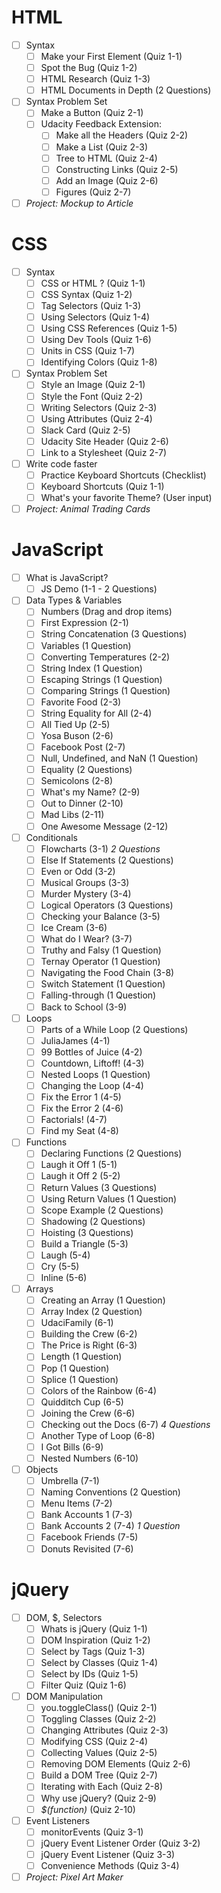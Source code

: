 # HTML

* [ ] Syntax
  * [ ] Make your First Element (Quiz 1-1)
  * [ ] Spot the Bug (Quiz 1-2)
  * [ ] HTML Research (Quiz 1-3)
  * [ ] HTML Documents in Depth (2 Questions)
* [ ] Syntax Problem Set
  * [ ] Make a Button (Quiz 2-1)
  * [ ] Udacity Feedback Extension:
    * [ ] Make all the Headers (Quiz 2-2)
    * [ ] Make a List (Quiz 2-3)
    * [ ] Tree to HTML (Quiz 2-4)
    * [ ] Constructing Links (Quiz 2-5)
    * [ ] Add an Image (Quiz 2-6)
    * [ ] Figures (Quiz 2-7)
* [ ] _Project: Mockup to Article_

# CSS
* [ ] Syntax
  * [ ] CSS or HTML ? (Quiz 1-1)
  * [ ] CSS Syntax (Quiz 1-2)
  * [ ] Tag Selectors (Quiz 1-3)
  * [ ] Using Selectors (Quiz 1-4)
  * [ ] Using CSS References (Quiz 1-5)
  * [ ] Using Dev Tools (Quiz 1-6)
  * [ ] Units in CSS (Quiz 1-7)
  * [ ] Identifying Colors (Quiz 1-8)
* [ ] Syntax Problem Set
  * [ ] Style an Image (Quiz 2-1)
  * [ ] Style the Font (Quiz 2-2)
  * [ ] Writing Selectors (Quiz 2-3)
  * [ ] Using Attributes (Quiz 2-4)
  * [ ] Slack Card (Quiz 2-5)
  * [ ] Udacity Site Header (Quiz 2-6)
  * [ ] Link to a Stylesheet (Quiz 2-7)
* [ ] Write code faster
  * [ ] Practice Keyboard Shortcuts (Checklist)
  * [ ] Keyboard Shortcuts (Quiz 1-1)
  * [ ] What's your favorite Theme? (User input)
* [ ] _Project: Animal Trading Cards_

# JavaScript
* [ ] What is JavaScript?
  * [ ] JS Demo (1-1 - 2 Questions)
* [ ] Data Types & Variables
  * [ ] Numbers (Drag and drop items)
  * [ ] First Expression (2-1)
  * [ ] String Concatenation (3 Questions)
  * [ ] Variables (1 Question)
  * [ ] Converting Temperatures (2-2)
  * [ ] String Index (1 Question)
  * [ ] Escaping Strings (1 Question)
  * [ ] Comparing Strings (1 Question)
  * [ ] Favorite Food (2-3)
  * [ ] String Equality for All (2-4)
  * [ ] All Tied Up (2-5)
  * [ ] Yosa Buson (2-6)
  * [ ] Facebook Post (2-7)
  * [ ] Null, Undefined, and NaN (1 Question)
  * [ ] Equality (2 Questions)
  * [ ] Semicolons (2-8)
  * [ ] What's my Name? (2-9)
  * [ ] Out to Dinner (2-10)
  * [ ] Mad Libs (2-11)
  * [ ] One Awesome Message (2-12)
* [ ] Conditionals
  * [ ] Flowcharts (3-1) _2 Questions_
  * [ ] Else If Statements (2 Questions)
  * [ ] Even or Odd (3-2)
  * [ ] Musical Groups (3-3)
  * [ ] Murder Mystery (3-4)
  * [ ] Logical Operators (3 Questions)
  * [ ] Checking your Balance (3-5)
  * [ ] Ice Cream (3-6)
  * [ ] What do I Wear? (3-7)
  * [ ] Truthy and Falsy (1 Question)
  * [ ] Ternay Operator (1 Question)
  * [ ] Navigating the Food Chain (3-8)
  * [ ] Switch Statement (1 Question)
  * [ ] Falling-through (1 Question)
  * [ ] Back to School (3-9)
* [ ] Loops
  * [ ] Parts of a While Loop (2 Questions)
  * [ ] JuliaJames (4-1)
  * [ ] 99 Bottles of Juice (4-2)
  * [ ] Countdown, Liftoff! (4-3)
  * [ ] Nested Loops (1 Question)
  * [ ] Changing the Loop (4-4)
  * [ ] Fix the Error 1 (4-5)
  * [ ] Fix the Error 2 (4-6)
  * [ ] Factorials! (4-7)
  * [ ] Find my Seat (4-8)
* [ ] Functions
  * [ ] Declaring Functions (2 Questions)
  * [ ] Laugh it Off 1 (5-1)
  * [ ] Laugh it Off 2 (5-2)
  * [ ] Return Values (3 Questions)
  * [ ] Using Return Values (1 Question)
  * [ ] Scope Example (2 Questions)
  * [ ] Shadowing (2 Questions)
  * [ ] Hoisting (3 Questions)
  * [ ] Build a Triangle (5-3)
  * [ ] Laugh (5-4)
  * [ ] Cry (5-5)
  * [ ] Inline (5-6)
* [ ] Arrays
  * [ ] Creating an Array (1 Question)
  * [ ] Array Index (2 Question)
  * [ ] UdaciFamily (6-1)
  * [ ] Building the Crew (6-2)
  * [ ] The Price is Right (6-3)
  * [ ] Length (1 Question)
  * [ ] Pop (1 Question)
  * [ ] Splice (1 Question)
  * [ ] Colors of the Rainbow (6-4)
  * [ ] Quidditch Cup (6-5)
  * [ ] Joining the Crew (6-6)
  * [ ] Checking out the Docs (6-7) _4 Questions_
  * [ ] Another Type of Loop (6-8)
  * [ ] I Got Bills (6-9)
  * [ ] Nested Numbers (6-10)
* [ ] Objects
  * [ ] Umbrella (7-1)
  * [ ] Naming Conventions (2 Question)
  * [ ] Menu Items (7-2)
  * [ ] Bank Accounts 1 (7-3)
  * [ ] Bank Accounts 2 (7-4) _1 Question_
  * [ ] Facebook Friends (7-5)
  * [ ] Donuts Revisited (7-6)

 # jQuery
* [ ] DOM, $, Selectors
  * [ ] Whats is jQuery (Quiz 1-1)
  * [ ] DOM Inspiration (Quiz 1-2)
  * [ ] Select by Tags (Quiz 1-3)
  * [ ] Select by Classes (Quiz 1-4)
  * [ ] Select by IDs (Quiz 1-5)
  * [ ] Filter Quiz (Quiz 1-6)
* [ ] DOM Manipulation
  * [ ] you.toggleClass() (Quiz 2-1)
  * [ ] Toggling Classes (Quiz 2-2)
  * [ ] Changing Attributes (Quiz 2-3)
  * [ ] Modifying CSS (Quiz 2-4)
  * [ ] Collecting Values (Quiz 2-5)
  * [ ] Removing DOM Elements (Quiz 2-6)
  * [ ] Build a DOM Tree (Quiz 2-7)
  * [ ] Iterating with Each (Quiz 2-8)
  * [ ] Why use jQuery? (Quiz 2-9)
  * [ ] _$(function)_ (Quiz 2-10)
* [ ] Event Listeners
  * [ ] monitorEvents (Quiz 3-1)
  * [ ] jQuery Event Listener Order (Quiz 3-2)
  * [ ] jQuery Event Listener (Quiz 3-3)
  * [ ] Convenience Methods (Quiz 3-4)
* [ ] _Project: Pixel Art Maker_
